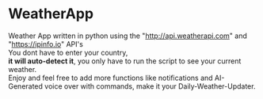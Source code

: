 # WeatherApp
Weather App written in python using the "http://api.weatherapi.com" and "https://ipinfo.io" API's
<br>You dont have to enter your country,<br> <strong>it will auto-detect it</strong>, you only have to run the script to see your current weather.<br> Enjoy and feel free to add more functions like notifications and AI-Generated voice over with commands, make it your Daily-Weather-Updater.
